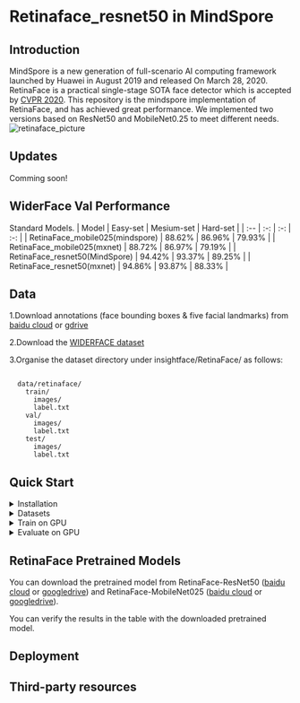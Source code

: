 # Retinaface_resnet50 in MindSpore


## Introduction
MindSpore is a new generation of full-scenario AI computing framework launched by Huawei in August 2019 and released On March 28, 2020.
RetinaFace is a practical single-stage SOTA face detector which is accepted by [CVPR 2020](https://openaccess.thecvf.com/content_CVPR_2020/html/Deng_RetinaFace_Single-Shot_Multi-Level_Face_Localisation_in_the_Wild_CVPR_2020_paper.html). 
This repository is the mindspore implementation of RetinaFace, and has achieved great performance. We implemented two versions based on ResNet50 and MobileNet0.25 to meet different needs.
![retinaface_picture](https://camo.githubusercontent.com/a3fa0edd910b60f94085b14fa1a171bfa30bfea7b9591ca7a380565e4e581b80/68747470733a2f2f696e7369676874666163652e61692f6173736574732f696d672f6769746875622f31313531334430352e6a7067)

## Updates
Comming soon!


## WiderFace Val Performance
Standard Models.
| Model | Easy-set | Mesium-set | Hard-set |
| :-- | :-: | :-: | :-: |
| RetinaFace_mobile025(mindspore) | 88.62% | 86.96% | 79.93% |
| RetinaFace_mobile025(mxnet) | 88.72% | 86.97% | 79.19% |
| RetinaFace_resnet50(MindSpore) | 94.42% | 93.37% | 89.25% |
| RetinaFace_resnet50(mxnet) | 94.86% | 93.87% | 88.33% |


## Data
1.Download annotations (face bounding boxes & five facial landmarks) from [baidu cloud](https://pan.baidu.com/s/1Laby0EctfuJGgGMgRRgykA) or [gdrive](https://drive.google.com/file/d/1BbXxIiY-F74SumCNG6iwmJJ5K3heoemT/view)

2.Download the [WIDERFACE dataset](http://shuoyang1213.me/WIDERFACE/)

3.Organise the dataset directory under insightface/RetinaFace/ as follows:
```

  data/retinaface/
    train/
      images/
      label.txt
    val/
      images/
      label.txt
    test/
      images/
      label.txt

```


## Quick Start
<details>
    <summary>Installation</summary>
    [Install MindSpore](https://www.mindspore.cn/install)
</details>

<details>
    <summary>Datasets</summary>
    You can download datasets from [here](http://shuoyang1213.me/WIDERFACE/)
</details>

<details>
    <summary>Train on GPU</summary>
    ```
    export CUDA_VISIBLE_DEVICES=0
    python train.py > train.log 2>&1 &
    ```
</details>

<details>
    <summary>Evaluate on GPU</summary>
    ```
    export CUDA_VISIBLE_DEVICES=0
    python eval.py > eval.log 2>&1 &  
    ```
</details>


## RetinaFace Pretrained Models
You can download the pretrained model from RetinaFace-ResNet50 ([baidu cloud](link) or [googledrive](link)) and  RetinaFace-MobileNet025 ([baidu cloud](link) or [googledrive](link)). 

You can verify the results in the table with the downloaded pretrained model.


## Deployment


## Third-party resources

